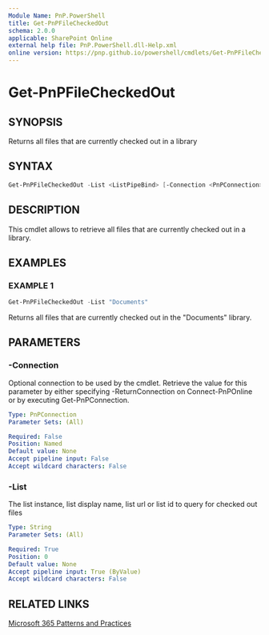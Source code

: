 ```yaml
---
Module Name: PnP.PowerShell
title: Get-PnPFileCheckedOut
schema: 2.0.0
applicable: SharePoint Online
external help file: PnP.PowerShell.dll-Help.xml
online version: https://pnp.github.io/powershell/cmdlets/Get-PnPFileCheckedOut.html
---
```

 
# Get-PnPFileCheckedOut

## SYNOPSIS
Returns all files that are currently checked out in a library

## SYNTAX

```powershell
Get-PnPFileCheckedOut -List <ListPipeBind> [-Connection <PnPConnection>] 
```

## DESCRIPTION

This cmdlet allows to retrieve all files that are currently checked out in a library.

## EXAMPLES

### EXAMPLE 1
```powershell
Get-PnPFileCheckedOut -List "Documents"
```

Returns all files that are currently checked out in the "Documents" library.

## PARAMETERS

### -Connection
Optional connection to be used by the cmdlet. Retrieve the value for this parameter by either specifying -ReturnConnection on Connect-PnPOnline or by executing Get-PnPConnection.

```yaml
Type: PnPConnection
Parameter Sets: (All)

Required: False
Position: Named
Default value: None
Accept pipeline input: False
Accept wildcard characters: False
```

### -List
The list instance, list display name, list url or list id to query for checked out files

```yaml
Type: String
Parameter Sets: (All)

Required: True
Position: 0
Default value: None
Accept pipeline input: True (ByValue)
Accept wildcard characters: False
```

## RELATED LINKS

[Microsoft 365 Patterns and Practices](https://aka.ms/m365pnp)